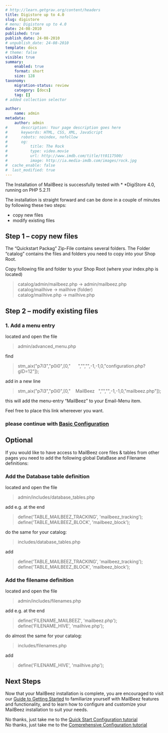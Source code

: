 ```yaml
---
# http://learn.getgrav.org/content/headers
title: Digistore up to 4.0
slug: digistore
# menu: Digistore up to 4.0
date: 24-08-2010
published: true
publish_date: 24-08-2010
# unpublish_date: 24-08-2010
template: docs
# theme: false
visible: true
summary:
    enabled: true
    format: short
    size: 128
taxonomy:
    migration-status: review
    category: [docs]
    tag: []
# added collection selector

author:
    name: admin
metadata:
    author: admin
#      description: Your page description goes here
#      keywords: HTML, CSS, XML, JavaScript
#      robots: noindex, nofollow
#      og:
#          title: The Rock
#          type: video.movie
#          url: http://www.imdb.com/title/tt0117500/
#          image: http://ia.media-imdb.com/images/rock.jpg
#  cache_enable: false
#  last_modified: true
---
```


The Installation of MailBeez is successfully tested with * *DigiStore 4.0, running on PHP 5.2.11

The installation is straight forward and can be done in a couple of minutes by following these two steps:

- copy new files
- modify existing files

## Step 1 – copy new files

The “Quickstart Packag” Zip-File contains several folders. The Folder “catalog” contains the files and folders you need to copy into your Shop Root.

Copy following file and folder to your Shop Root (where your index.php is located)

> catalog/admin/mailbeez.php -> admin/mailbeez.php  
>  catalog/mailhive -> mailhive (folder)  
>  catalog/mailhive.php -> mailhive.php

## Step 2 – modify existing files

### 1. Add a menu entry

located and open the file

> admin/advanced\_menu.php

find

> stm_aix("p7i3","p0i0",[0,"    <?php echo   BOX_CONFIGURATION_EMAIL_OPTIONS?>  ","","",-1,-1,0,"configuration.php?gID=12"]);

add in a new line

> stm_aix("p7i3","p0i0",[0,"    MailBeez   ","","",-1,-1,0,"mailbeez.php"]);

this will add the menu-entry “MailBeez” to your Email-Menu item.

Feel free to place this link whereever you want.

### **please continue with [Basic Configuration](http://localhost/wordpress_mailbeez_EOL/documentation/installation/config_queen/)**

## Optional

If you would like to have access to MailBeez core files & tables from other pages you need to add the following global DataBase and Filename definitions:

### Add the Database table definition

located and open the file

> admin/includes/database\_tables.php

add e.g. at the end

> define('TABLE_MAILBEEZ_TRACKING', 'mailbeez_tracking');
>     define('TABLE_MAILBEEZ_BLOCK', 'mailbeez_block');

do the same for your catalog:

> includes/database\_tables.php

add

> define('TABLE_MAILBEEZ_TRACKING', 'mailbeez_tracking');
>     define('TABLE_MAILBEEZ_BLOCK', 'mailbeez_block');

### Add the filename definition

located and open the file

> admin/includes/filenames.php

add e.g. at the end

> define('FILENAME_MAILBEEZ', 'mailbeez.php');
>     define('FILENAME_HIVE', 'mailhive.php');

do almost the same for your catalog:

> includes/filenames.php

add

> define('FILENAME_HIVE', 'mailhive.php');

## Next Steps

Now that your MailBeez installation is complete, you are encouraged to visit our [ Guide to Getting Started](http://www.mailbeez.com/documentation/tutorials/guide-to-getting-started/) to familiarize yourself with MailBeez features and functionality, and to learn how to configure and customize your MailBeez installation to suit your needs.

No thanks, just take me to the [Quick Start Configuration tutorial](http://www.mailbeez.com/documentation/tutorials/mailbeez-quick-start-configuration-tutorial/)  
 No thanks, just take me to the [Comprehensive Configuration tutorial](http://www.mailbeez.com/documentation/tutorials/mailbeez-comprehensive-configuration-tutorial/)
